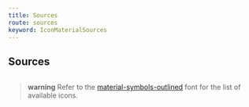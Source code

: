 ```yaml
---
title: Sources
route: sources
keyword: IconMaterialSources
---
```


## Sources

```typescript file="../../icon-material.component.ts" name="icon-material.component.ts"
```

> **warning**
> Refer to the [material-symbols-outlined](https://fonts.google.com/icons) font for the list of available icons.

